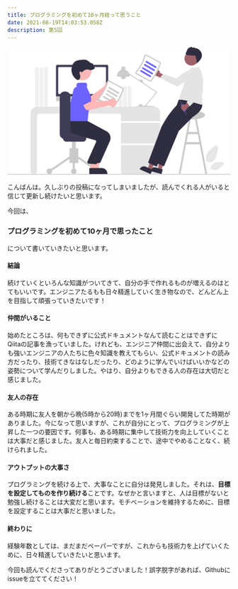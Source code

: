 ```yaml
---
title: プログラミングを初めて10ヶ月経って思うこと
date: 2021-08-19T14:03:53.058Z
description: 第5回
---
```

![working](static/img/undraw_working_re_ddwy.svg "working")

こんばんは。久しぶりの投稿になってしまいましたが、読んでくれる人がいると信じて更新し続けたいと思います。

今回は、

### プログラミングを初めて10ヶ月で思ったこと

について書いていきたいと思います。

#### 結論

続けていくといろんな知識がついてきて、自分の手で作れるものが増えるのはとてもいいです。エンジニアたるもも日々精進していく生き物なので、どんどん上を目指して頑張っていきたいです！

#### 仲間がいること

始めたところは、何もできずに公式ドキュメントなんて読むことはできずにQiitaの記事を漁っていました。けれども、エンジニア仲間に出会えて、自分よりも強いエンジニアの人たちに色々知識を教えてもらい、公式ドキュメントの読み方だったり、技術てきなはなしだったり、どのように学んでいけばいいかなどの姿勢について学んだりしました。やはり、自分よりもできる人の存在は大切だと感じました。

#### 友人の存在

ある時期に友人を朝から晩(5時から20時)までを1ヶ月間ぐらい開発してた時期がありました。今になって思いますが、これが自分にとって、プログラミングが上昇した一つの要因です。何事も、ある時期に集中して技術力を向上していくことは大事だと感じました。友人と毎日約束することで、途中でやめることなく、続けられました。

#### アウトプットの大事さ

プログラミングを続ける上で、大事なことに自分は発見しました。それは、**目標を設定してものを作り続ける**ことです。なぜかと言いますと、人は目標がないと勉強し続けることは大変だと思います。モチベーションを維持するために、目標を設定することは大事だと思いました。

#### 終わりに

経験年数としては、まだまだペーパーですが、これからも技術力を上げていくために、日々精進していきたいと思います。

今回も読んでくださってありがとうございました！誤字脱字があれば、Githubにissueを立ててください！